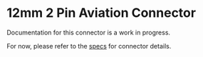 # 12mm 2 Pin Aviation Connector
Documentation for this connector is a work in progress.

For now, please refer to the [specs](specs.yaml) for connector details.
